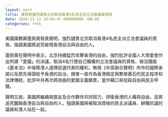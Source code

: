 ```yaml
---
layout: post
title: 蓬佩奧強烈譴責北京取消香港4名民主派立法會議員資格
date: 2020-11-13 10:04:47.000000000 +08:00
categories: rthk
---
```


美國國務卿蓬佩奧發表聲明，強烈譴責北京取消香港4名民主派立法會議員的資格，強調美國將追究破壞香港自治與自由的人。

蓬佩奧在聲明中表示，北京持續猛烈攻擊香港的自由，強烈批評全國人大常委會作出所謂「愛國」的決議，取消4名行使自己職權的立法會議員的資格，做法踐踏《基本法》中保障港人選擇民選代表的權利，無視《中英聯合聲明》所作的國際承諾以及原先保證給予香港的自治，損害一直作為香港穩定與繁榮基石的民主程序和法律傳統，批評中共再次將扭曲的愛國主義願景，當作藉口來扼殺自由與民主呼聲。

聲明又說，美國將繼續與盟友及合作夥伴共同努力，捍衛香港的人權與自由，並將追究蠶蝕香港自治與自由的人，強調美國與被取消資格的民主派議員、辭職抗議的議員和港人站在一起。

